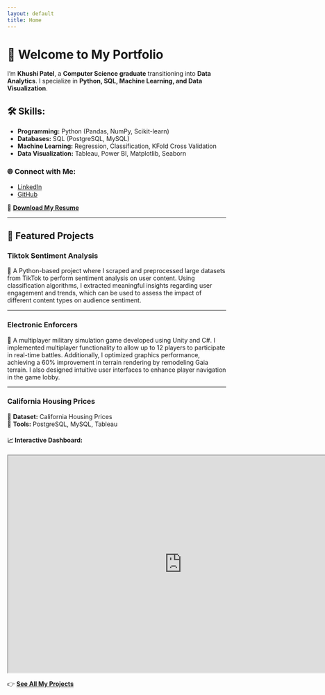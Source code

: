 ```yaml
---
layout: default
title: Home
---
```


# 👋 Welcome to My Portfolio

I’m **Khushi Patel**, a **Computer Science graduate** transitioning into **Data Analytics**. I specialize in **Python, SQL, Machine Learning, and Data Visualization**.  

## 🛠️ Skills:
- **Programming:** Python (Pandas, NumPy, Scikit-learn)
- **Databases:** SQL (PostgreSQL, MySQL)
- **Machine Learning:** Regression, Classification, KFold Cross Validation
- **Data Visualization:** Tableau, Power BI, Matplotlib, Seaborn 

### 🌐 Connect with Me:
- [LinkedIn]((https://www.linkedin.com/in/patel-khushi9/))
- [GitHub](https://github.com/khuship0104)

📄 **[Download My Resume](./assets/Khushi_Patel_Resume.pdf)** 

---

## 🚀 Featured Projects

### **Tiktok Sentiment Analysis**
📌 A Python-based project where I scraped and preprocessed large datasets from TikTok to perform sentiment analysis on user content. Using classification algorithms, I extracted meaningful insights regarding user engagement and trends, which can be used to assess the impact of different content types on audience sentiment.

---

### **Electronic Enforcers**
📌 A multiplayer military simulation game developed using Unity and C#. I implemented multiplayer functionality to allow up to 12 players to participate in real-time battles. Additionally, I optimized graphics performance, achieving a 60% improvement in terrain rendering by remodeling Gaia terrain. I also designed intuitive user interfaces to enhance player navigation in the game lobby.

---

### **California Housing Prices**
📌 **Dataset:** California Housing Prices  
📌 **Tools:** PostgreSQL, MySQL, Tableau  

#### 📈 Interactive Dashboard:
<iframe src="https://public.tableau.com/views/YOUR-DASHBOARD" width="800" height="500"></iframe>  

👉 **[See All My Projects](./projects.md)**  
